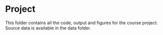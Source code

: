 # Project

This folder contains all the code, output and figures for the course project. Source data is available in the data folder.
